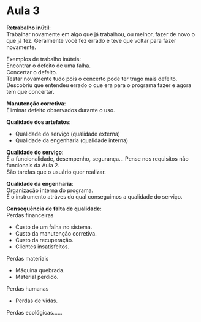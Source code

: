 # Aula 3

**Retrabalho inútil**:  
Trabalhar novamente em algo que já trabalhou, ou melhor, fazer de novo o que já fez. Geralmente você fez errado e teve que voltar para fazer novamente.  

Exemplos de trabalho inúteis:  
Encontrar o defeito de uma falha.  
Concertar o defeito.  
Testar novamente tudo pois o cencerto pode ter trago mais defeito.  
Descobriu que entendeu errado o que era para o programa fazer e agora tem que concertar.  

**Manutenção corretiva**:  
Eliminar defeito observados durante o uso.  

**Qualidade dos artefatos**:  
* Qualidade do serviço (qualidade externa)  
* Qualidade da engenharia (qualidade interna)  

**Qualidade do serviço**:  
É a funcionalidade, desempenho, segurança... Pense nos requisitos não funcionais da Aula 2.  
São tarefas que o usuário quer realizar.  

**Qualidade da engenharia**:  
Organização interna do programa.  
É o instrumento atráves do qual conseguimos a qualidade do serviço.  

**Consequência de falta de qualidade**:  
Perdas financeiras  
* Custo de um falha no sistema.  
* Custo da manutenção corretiva.  
* Custo da recuperação.  
* Clientes insatisfeitos.  

Perdas materiais  
* Máquina quebrada.  
* Material perdido.  

Perdas humanas  
* Perdas de vidas.  

Perdas ecológicas......

